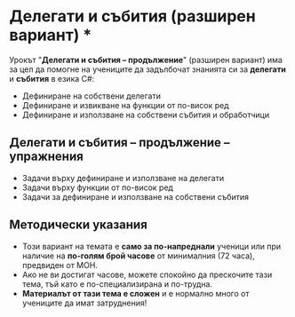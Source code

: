 # Делегати и събития (разширен вариант) *

Урокът "**Делегати и събития – продължение**" (разширен вариант) има за цел да помогне на учениците да задълбочат знанията си за **делегати** и **събития** в езика C#:
 - Дефиниране на собствени делегати
 - Дефиниране и извикване на функции от по-висок ред
 - Дефиниране и използване на собствени събития и обработчици

## Делегати и събития – продължение – упражнения
  - Задачи върху дефиниране и използване на делегати
  - Задачи върху функции от по-висок ред
  - Задачи за дефиниране и използване на собствени събития

## Методически указания
  - Този вариант на темата е **само за по-напреднали** ученици или при наличие на **по-голям брой часове** от минималния (72 часа), предвиден от МОН.
  - Ако не ви достигат часове, можете спокойно да прескочите тази тема, тъй като е по-специализирана и по-трудна.
  - **Материалът от тази тема е сложен** и е нормално много от учениците да имат затруднения!
